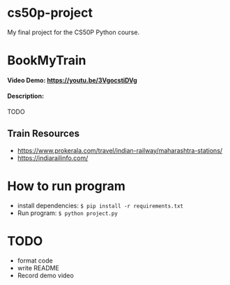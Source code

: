 # cs50p-project
My final project for the CS50P Python course.
# BookMyTrain
#### Video Demo: https://youtu.be/3VgocstiDVg
#### Description:
TODO



## Train Resources
* https://www.prokerala.com/travel/indian-railway/maharashtra-stations/
* https://indiarailinfo.com/

# How to run program
* install dependencies: `$ pip install -r requirements.txt`
* Run program: `$ python project.py`

# TODO
* format code
* write README
* Record demo video

